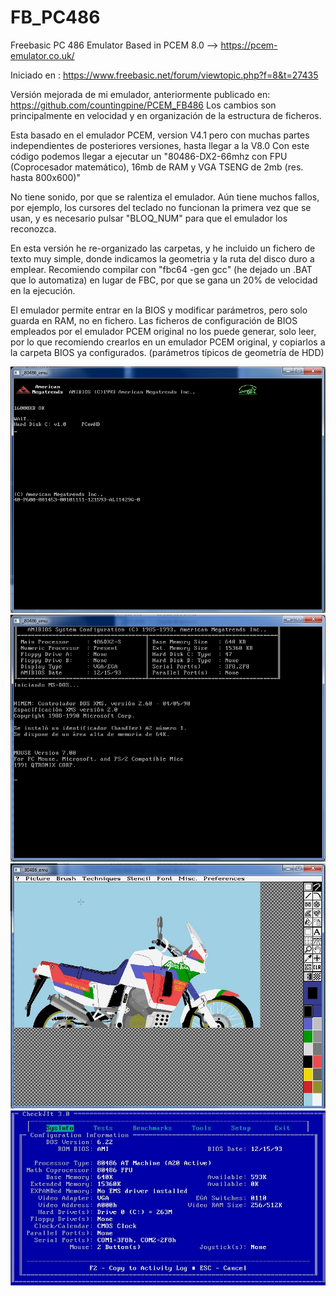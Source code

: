 # FB_PC486
Freebasic PC 486 Emulator Based in PCEM 8.0 --> https://pcem-emulator.co.uk/

Iniciado en : https://www.freebasic.net/forum/viewtopic.php?f=8&t=27435

Versión mejorada de mi emulador, anteriormente publicado en:  https://github.com/countingpine/PCEM_FB486 
Los cambios son principalmente en velocidad y en organización de la estructura de ficheros.

Esta basado en el emulador PCEM, version V4.1 pero con muchas partes independientes de posteriores versiones, hasta llegar a la V8.0
Con este código podemos llegar a ejecutar un "80486-DX2-66mhz con FPU (Coprocesador matemático), 16mb de RAM y VGA TSENG de 2mb (res. hasta 800x600)"

No tiene sonido, por que se ralentiza el emulador. Aún tiene muchos fallos, por ejemplo, los cursores del teclado no funcionan la primera vez que se usan, y es necesario pulsar "BLOQ_NUM" para que el emulador los reconozca.

En esta versión he re-organizado las carpetas, y he incluido un fichero de texto muy simple, donde indicamos la geometria y la ruta del disco duro a emplear.
Recomiendo compilar con "fbc64 -gen gcc" (he dejado un .BAT que lo automatiza) en lugar de FBC, por que se gana un 20% de velocidad en la ejecución.

El emulador permite entrar en la BIOS y modificar parámetros, pero solo guarda en RAM, no en fichero. Las ficheros de configuración de BIOS empleados por el emulador PCEM original no los puede generar, solo leer, por lo que recomiendo crearlos en un emulador PCEM original, y copiarlos a la carpeta BIOS ya configurados. (parámetros típicos de geometría de HDD)

![Imagen fb80486_bios.png](https://github.com/jepalza/FB_PC486/blob/main/pictures/fb80486_bios.jpg)
![Imagen fb80486_dos1.png](https://github.com/jepalza/FB_PC486/blob/main/pictures/fb80486_dos1.jpg)
![Imagen fb80486_dos2.png](https://github.com/jepalza/FB_PC486/blob/main/pictures/fb80486_dos2.jpg)
![Imagen fb80486_dos3.png](https://github.com/jepalza/FB_PC486/blob/main/pictures/fb80486_dos3.jpg)
